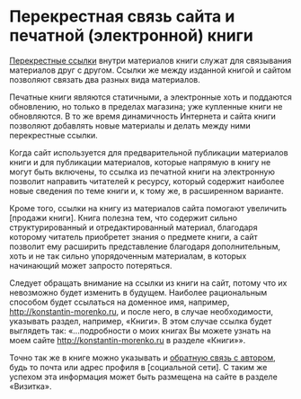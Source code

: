 
# Перекрестная связь сайта и печатной (электронной) книги

[Перекрестные ссылки](cross-links.md) внутри материалов книги служат
для связывания материалов друг с другом.  Ссылки же между изданной
книгой и сайтом позволяют связать два разных вида материалов.

Печатные книги являются статичными, а электронные хоть и поддаются
обновлению, но только в пределах магазина; уже купленные книги не
обновляются.  В то же время динамичность Интернета и сайта книги
позволяют добавлять новые материалы и делать между ними перекрестные
ссылки.

Когда сайт используется для предварительной публикации материалов
книги и для публикации материалов, которые напрямую в книгу не могут
быть включены, то ссылка из печатной книги на электронную позволит
направить читателей к ресурсу, который содержит наиболее новые
сведения по теме книги и, к тому же, в расширенном варианте.

Кроме того, ссылки на книгу из материалов сайта помогают увеличить
[продажи книги].  Книга полезна тем, что содержит сильно
структурированный и отредактированный материал, благодаря которому
читатель приобретет знания о предмете книги, а сайт позволит ему
расширить представление благодаря дополнительным, хоть и не так сильно
упорядоченным материалам, в которых начинающий может запросто
потеряться.

Следует обращать внимание на ссылки из книги на сайт, потому что их
невозможно будет изменить в будущем.  Наиболее рациональным способом
будет ссылаться на доменное имя, например,
http://konstantin-morenko.ru, и после него, в случае необходимости,
указывать раздел, например, «Книги».  В этом случае ссылка будет
выглядеть так: «...подробности о моих книгах Вы можете узнать на моем
сайте http://konstantin-morenko.ru в разделе «Книги»».

Точно так же в книге можно указывать и [обратную связь с
автором](site-feedback.md), будь то почта или адрес профиля в
[социальной сети].  С таким же успехом эта информация может быть
размещена на сайте в разделе «Визитка».
